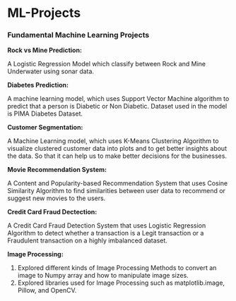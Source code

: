 # ML-Projects

### **Fundamental Machine Learning Projects**

**Rock vs Mine Prediction:**

  A Logistic Regression Model which classify between Rock and Mine Underwater using sonar data.

**Diabetes Prediction:**

  A machine learning model, which uses Support Vector Machine algorithm to predict that a person is Diabetic or Non Diabetic. Dataset used in the model is PIMA Diabetes Dataset.

**Customer Segmentation:**

  A Machine Learning model, which uses K-Means Clustering Algorithm to visualize clustered customer data into plots and to get better insights about the data. So that it can help us to make better decisions for the businesses.

**Movie Recommendation System:**

  A Content and Popularity-based Recommendation System that uses Cosine Similarity Algorithm to find similarities between user data to recommend or suggest new movies to the users.

**Credit Card Fraud Dectection:**

  A Credit Card Fraud Detection System that uses Logistic Regression Algorithm to detect whether a transaction is a Legit transaction or a Fraudulent transaction on a highly imbalanced dataset.

**Image Processing:**

  1. Explored different kinds of Image Processing Methods to convert an image to Numpy array and how to manipulate image sizes.
  2. Explored libraries used for Image Processing such as matplotlib.image, Pillow, and OpenCV.
